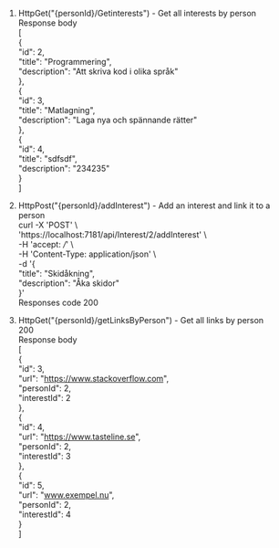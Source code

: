 1. HttpGet("{personId}/Getinterests") - Get all interests by person  
Response body  
[  
  {  
    "id": 2,  
    "title": "Programmering",  
    "description": "Att skriva kod i olika språk"  
  },  
  {  
    "id": 3,  
    "title": "Matlagning",  
    "description": "Laga nya och spännande rätter"  
  },  
  {  
    "id": 4,  
    "title": "sdfsdf",  
    "description": "234235"  
  }  
]  
  
2. HttpPost("{personId}/addInterest") - Add an interest and link it to a person  
curl -X 'POST' \  
  'https://localhost:7181/api/Interest/2/addInterest' \  
  -H 'accept: */*' \  
  -H 'Content-Type: application/json' \  
  -d '{  
  "title": "Skidåkning",  
  "description": "Åka skidor"  
}'  
Responses code 200

3. HttpGet("{personId}/getLinksByPerson") - Get all links by person  
200  	 
Response body  
[  
  {  
    "id": 3,  
    "url": "https://www.stackoverflow.com",  
    "personId": 2,  
    "interestId": 2  
  },  
  {  
    "id": 4,  
    "url": "https://www.tasteline.se",  
    "personId": 2,  
    "interestId": 3  
  },  
  {  
    "id": 5,  
    "url": "www.exempel.nu",  
    "personId": 2,  
    "interestId": 4  
  }  
]  
